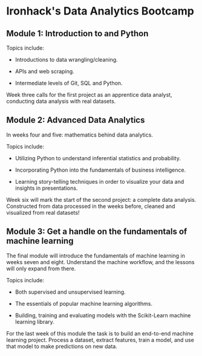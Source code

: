 # Ironhack's Data Analytics Bootcamp

## Module 1: Introduction to and Python

Topics include:

- Introductions to data wrangling/cleaning.

- APIs and web scraping.

- Intermediate levels of Git, SQL and Python.

Week three calls for the first project as an apprentice data analyst, conducting data analysis with real datasets.

## Module 2: Advanced Data Analytics

In weeks four and five: mathematics behind data analytics.

Topics include:

- Utilizing Python to understand inferential statistics and probability.

- Incorporating Python into the fundamentals of business intelligence.

- Learning story-telling techniques in order to visualize your data and insights in presentations.

Week six will mark the start of the second project: a complete data analysis. Constructed from data processed in the weeks before, cleaned and visualized from real datasets!

## Module 3: Get a handle on the fundamentals of machine learning

The final module will introduce the fundamentals of machine learning in weeks seven and eight. Understand the machine workflow, and the lessons will only expand from there.

Topics include:

- Both supervised and unsupervised learning.

- The essentials of popular machine learning algorithms.

- Building, training and evaluating models with the Scikit-Learn machine learning library.

For the last week of this module the task is to build an end-to-end machine learning project. Process a dataset, extract features, train a model, and use that model to make predictions on new data.
